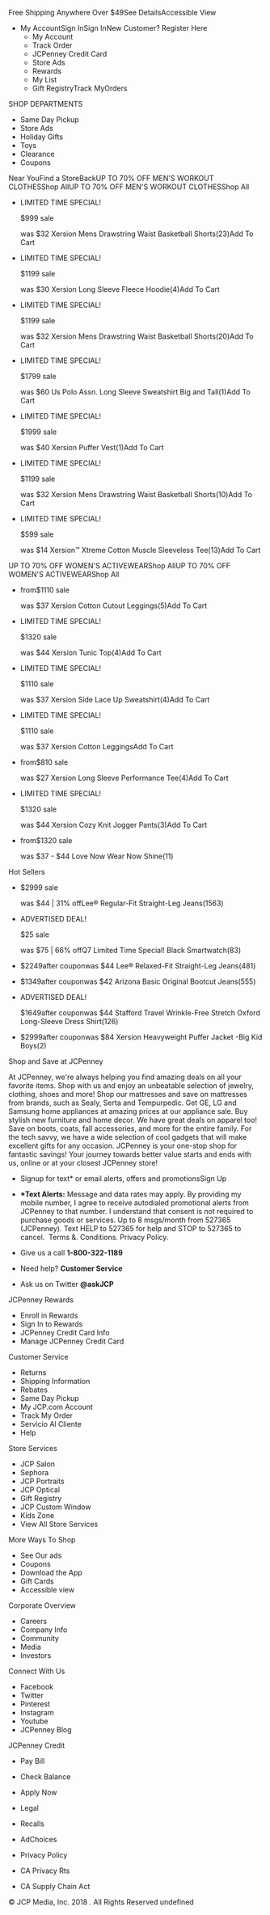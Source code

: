 Free Shipping Anywhere Over $49See DetailsAccessible View

*   My AccountSign InSign InNew Customer? Register Here
    *   My Account
    *   Track Order
    *   JCPenney Credit Card
    *   Store Ads
    *   Rewards
    *   My List
    *   Gift RegistryTrack MyOrders

SHOP DEPARTMENTS

*   Same Day Pickup
*   Store Ads
*   Holiday Gifts
*   Toys
*   Clearance
*   Coupons

Near YouFind a StoreBackUP TO 70% OFF MEN'S WORKOUT CLOTHESShop AllUP TO 70% OFF MEN'S WORKOUT CLOTHESShop All

*   LIMITED TIME SPECIAL!
    
    $999 sale
    
    was $32 Xersion Mens Drawstring Waist Basketball Shorts(23)Add To Cart
*   LIMITED TIME SPECIAL!
    
    $1199 sale
    
    was $30 Xersion Long Sleeve Fleece Hoodie(4)Add To Cart
*   LIMITED TIME SPECIAL!
    
    $1199 sale
    
    was $32 Xersion Mens Drawstring Waist Basketball Shorts(20)Add To Cart
*   LIMITED TIME SPECIAL!
    
    $1799 sale
    
    was $60 Us Polo Assn. Long Sleeve Sweatshirt Big and Tall(1)Add To Cart
*   LIMITED TIME SPECIAL!
    
    $1999 sale
    
    was $40 Xersion Puffer Vest(1)Add To Cart
*   LIMITED TIME SPECIAL!
    
    $1199 sale
    
    was $32 Xersion Mens Drawstring Waist Basketball Shorts(10)Add To Cart
*   LIMITED TIME SPECIAL!
    
    $599 sale
    
    was $14 Xersion™ Xtreme Cotton Muscle Sleeveless Tee(13)Add To Cart

UP TO 70% OFF WOMEN'S ACTIVEWEARShop AllUP TO 70% OFF WOMEN'S ACTIVEWEARShop All

*   from$1110 sale
    
    was $37 Xersion Cotton Cutout Leggings(5)Add To Cart
*   LIMITED TIME SPECIAL!
    
    $1320 sale
    
    was $44 Xersion Tunic Top(4)Add To Cart
*   LIMITED TIME SPECIAL!
    
    $1110 sale
    
    was $37 Xersion Side Lace Up Sweatshirt(4)Add To Cart
*   LIMITED TIME SPECIAL!
    
    $1110 sale
    
    was $37 Xersion Cotton LeggingsAdd To Cart
*   from$810 sale
    
    was $27 Xersion Long Sleeve Performance Tee(4)Add To Cart
*   LIMITED TIME SPECIAL!
    
    $1320 sale
    
    was $44 Xersion Cozy Knit Jogger Pants(3)Add To Cart
*   from$1320 sale
    
    was $37 - $44 Love Now Wear Now Shine(11)

Hot Sellers

*   $2999 sale
    
    was $44 | 31% offLee® Regular-Fit Straight-Leg Jeans(1563)
*   ADVERTISED DEAL!
    
    $25 sale
    
    was $75 | 66% offQ7 Limited Time Special! Black Smartwatch(83)
*   $2249after couponwas $44 Lee® Relaxed-Fit Straight-Leg Jeans(481)
*   $1349after couponwas $42 Arizona Basic Original Bootcut Jeans(555)
*   ADVERTISED DEAL!
    
    $1649after couponwas $44 Stafford Travel Wrinkle-Free Stretch Oxford Long-Sleeve Dress Shirt(126)
*   $2999after couponwas $84 Xersion Heavyweight Puffer Jacket -Big Kid Boys(2)

Shop and Save at JCPenney

At JCPenney, we're always helping you find amazing deals on all your favorite items. Shop with us and enjoy an unbeatable selection of jewelry, clothing, shoes and more! Shop our mattresses and save on mattresses from brands, such as Sealy, Serta and Tempurpedic. Get GE, LG and Samsung home appliances at amazing prices at our appliance sale. Buy stylish new furniture and home decor. We have great deals on apparel too! Save on boots, coats, fall accessories, and more for the entire family. For the tech savvy, we have a wide selection of cool gadgets that will make excellent gifts for any occasion. JCPenney is your one-stop shop for fantastic savings! Your journey towards better value starts and ends with us, online or at your closest JCPenney store!

*   Signup for text\* or email alerts, offers and promotionsSign Up
*   **\*Text Alerts:** Message and data rates may apply. By providing my mobile number, I agree to receive autodialed promotional alerts from JCPenney to that number. I understand that consent is not required to purchase goods or services. Up to 8 msgs/month from 527365 (JCPenney). Text HELP to 527365 for help and STOP to 527365 to cancel.  Terms &. Conditions. Privacy Policy.

*   Give us a call **1-800-322-1189**
*   Need help? **Customer Service**
*   Ask us on Twitter **@askJCP**

JCPenney Rewards

*   Enroll in Rewards
*   Sign In to Rewards
*   JCPenney Credit Card Info
*   Manage JCPenney Credit Card

Customer Service

*   Returns
*   Shipping Information
*   Rebates
*   Same Day Pickup
*   My JCP.com Account
*   Track My Order
*   Servicio Al Cliente
*   Help

Store Services

*   JCP Salon
*   Sephora
*   JCP Portraits
*   JCP Optical
*   Gift Registry
*   JCP Custom Window
*   Kids Zone
*   View All Store Services

More Ways To Shop

*   See Our ads
*   Coupons
*   Download the App
*   Gift Cards
*   Accessible view

Corporate Overview

*   Careers
*   Company Info
*   Community
*   Media
*   Investors

Connect With Us

*   Facebook
*   Twitter
*   Pinterest
*   Instagram
*   Youtube
*   JCPenney Blog

JCPenney Credit

*   Pay Bill
*   Check Balance
*   Apply Now

*   Legal
*   Recalls
*   AdChoices

*   Privacy Policy
*   CA Privacy Rts
*   CA Supply Chain Act

© JCP Media, Inc. 2018 . All Rights Reserved undefined